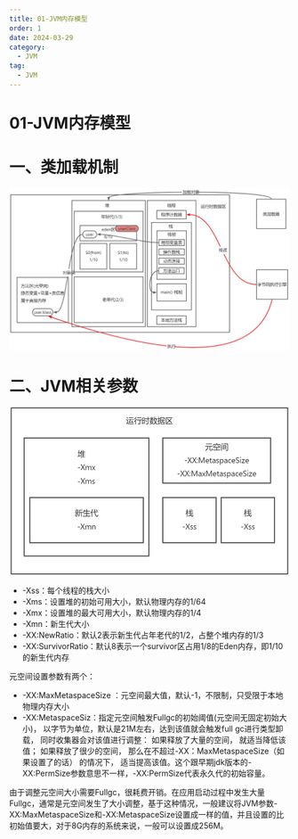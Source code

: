 ```yaml
---
title: 01-JVM内存模型
order: 1
date: 2024-03-29
category:
  - JVM
tag:
  - JVM
---
```

<h1>01-JVM内存模型</h1>

# 一、类加载机制

​![image](/assets/img/image-20240219224259-1900g0v.png)​

# 二、JVM相关参数

​![image](/assets/img/image-20240219223921-xvwg45u.png)​

* -Xss：每个线程的栈大小
* -Xms：设置堆的初始可用大小，默认物理内存的1/64
* -Xmx：设置堆的最大可用大小，默认物理内存的1/4
* -Xmn：新生代大小
* -XX:NewRatio：默认2表示新生代占年老代的1/2，占整个堆内存的1/3
* -XX:SurvivorRatio：默认8表示一个survivor区占用1/8的Eden内存，即1/10的新生代内存

元空间设置参数有两个：

* -XX:MaxMetaspaceSize ：元空间最大值，默认-1，不限制，只受限于本地物理内存大小
* -XX:MetaspaceSiz：指定元空间触发Fullgc的初始阈值(元空间无固定初始大小)， 以字节为单位，默认是21M左右，达到该值就会触发full gc进行类型卸载， 同时收集器会对该值进行调整： 如果释放了大量的空间， 就适当降低该值； 如果释放了很少的空间， 那么在不超过-XX：MaxMetaspaceSize（如果设置了的话） 的情况下， 适当提高该值。这个跟早期jdk版本的-XX:PermSize参数意思不一样，-XX:PermSize代表永久代的初始容量。

由于调整元空间大小需要Fullgc，很耗费开销。在应用启动过程中发生大量Fullgc，通常是元空间发生了大小调整，基于这种情况，一般建议将JVM参数-XX:MaxMetaspaceSize和-XX:MetaspaceSize设置成一样的值，并且设置的比初始值要大，对于8G内存的系统来说，一般可以设置成256M。

‍
